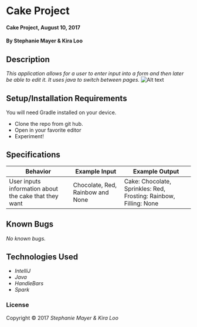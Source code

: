 # Cake Project

#### Cake Project, August 10, 2017

#### By Stephanie Mayer & Kira Loo

## Description

_This application allows for a user to enter input into a form and then later be able to edit it. It uses java to switch between pages._
![Alt text](https://github.com/cakeMaking/src/main/resources/public/images/strawberryCake.jpg)

## Setup/Installation Requirements

You will need Gradle installed on your device.

* Clone the repo from git hub.
* Open in your favorite editor
* Experiment!

## Specifications

| Behavior      | Example Input      | Example Output       |
| ------------- | ------------- | ------------- |
|User inputs information about the cake that they want | Chocolate, Red, Rainbow and None | Cake: Chocolate, Sprinkles: Red, Frosting: Rainbow, Filling: None|

## Known Bugs
_No known bugs._
## Technologies Used

* _IntelliJ_
* _Java_
* _HandleBars_
* _Spark_


### License

Copyright &copy; 2017 _Stephanie Mayer & Kira Loo_
